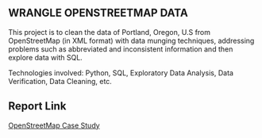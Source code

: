 ## WRANGLE OPENSTREETMAP DATA ##
This project is to clean the data of Portland, Oregon, U.S from OpenStreetMap (in XML format) with data munging techniques, addressing problems such as abbreviated and inconsistent information and then explore data with SQL.

Technologies involved: Python, SQL, Exploratory Data Analysis, Data Verification,
Data Cleaning, etc.

## Report Link ##
[OpenStreetMap Case Study](https://github.com/lynnxlmiao/Data-Analysis/blob/master/Projects/OpenStreetMap%20Data%20Case%20Study/OpenStreetMap%20Case%20Study.ipynb)
